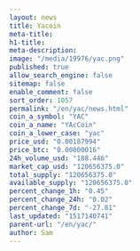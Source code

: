 ```yaml
---
layout: news
title: Yacoin
meta-title: 
h1-title: 
meta-description: 
image: "/media/19976/yac.png"
published: true
allow_search_engine: false
sitemap: false
enable_comment: false
sort_order: 1057
permalink: "/en/yac/news.html"
coin_a_symbol: "YAC"
coin_a_name: "YAcCoin"
coin_a_lower_case: "yac"
price_usd: "0.00187994"
price_btc: "0.00000016"
24h_volume_usd: "188.446"
market_cap_usd: "120656375.0"
total_supply: "120656375.0"
available_supply: "120656375.0"
percent_change_1h: "0.45"
percent_change_24h: "0.02"
percent_change_7d: "-27.81"
last_updated: "1517140741"
parent-url: "/en/yac/"
author: Sam
---
```


